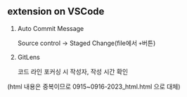 ## extension on VSCode

1. Auto Commit Message

   Source control -> Staged Change(file에서 `+`버튼)

2. GitLens

   코드 라인 포커싱 시 작성자, 작성 시간 확인

(html 내용은 중복이므로 0915~0916-2023_html.html 으로 대체)
